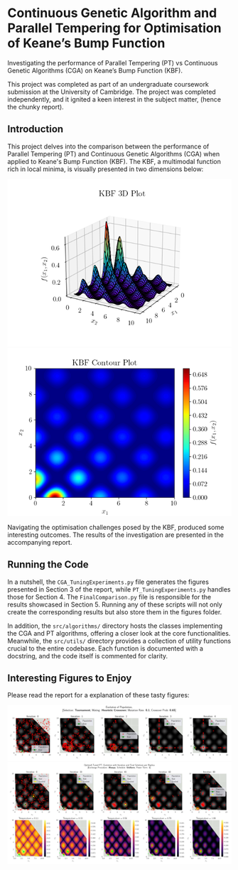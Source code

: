 # Continuous Genetic Algorithm and Parallel Tempering for Optimisation of Keane’s Bump Function
Investigating the performance of Parallel Tempering (PT) vs Continuous Genetic Algorithms (CGA) on Keane’s Bump Function (KBF).

This project was completed as part of an undergraduate coursework submission at the University of Cambridge. The project was completed independently, and it ignited a keen interest in the subject matter, (hence the chunky report). 

## Introduction
This project delves into the comparison between the performance of Parallel Tempering (PT) and Continuous Genetic Algorithms (CGA) when applied to Keane's Bump Function (KBF). The KBF, a multimodal function rich in local minima, is visually presented in two dimensions below:

![3D Visualisation of Keane's Bump Function](figures/KBF/KBF_surf.png)
![Contour Plot of Keane's Bump Function](figures/KBF/KBF_contour.png)

Navigating the optimisation challenges posed by the KBF, produced some interesting outcomes. The results of the investigation are presented in the accompanying report.

## Running the Code
In a nutshell, the `CGA_TuningExperiments.py` file generates the figures presented in Section 3 of the report, while `PT_TuningExperiments.py` handles those for Section 4. The `FinalComparison.py` file is responsible for the results showcased in Section 5. Running any of these scripts will not only create the corresponding results but also store them in the figures folder.

In addition, the `src/algorithms/` directory hosts the classes implementing the CGA and PT algorithms, offering a closer look at the core functionalities. Meanwhile, the `src/utils/` directory provides a collection of utility functions crucial to the entire codebase. Each function is documented with a docstring, and the code itself is commented for clarity.

## Interesting Figures to Enjoy
Please read the report for a explanation of these tasty figures:

![Continuouse Genetic Algorithm Initial Iterations](<figures/Permanent Images/0.1_0.65_Population.png>)
![Parallel Tempering Optimisation Loop](<figures/Permanent Images/PT_Optimal_Tuning.png>)